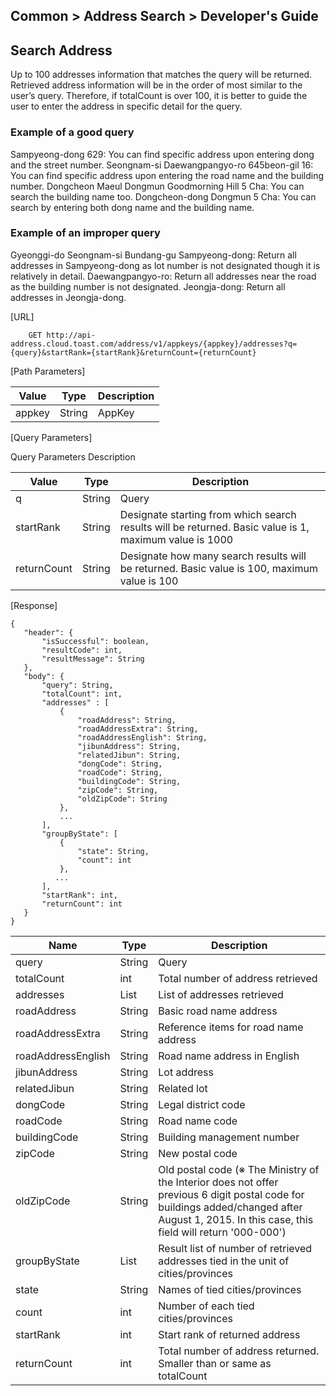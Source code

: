 Common &gt; Address Search &gt; Developer's Guide
-------------------------------------------------

Search Address
--------------

Up to 100 addresses information that matches the query will be returned. Retrieved address information will be in the order of most similar to the user’s query. Therefore, if totalCount is over 100, it is better to guide the user to enter the address in specific detail for the query.

### Example of a good query

Sampyeong-dong 629: You can find specific address upon entering dong and the street number.
Seongnam-si Daewangpangyo-ro 645beon-gil 16: You can find specific address upon entering the road name and the building number.
Dongcheon Maeul Dongmun Goodmorning Hill 5 Cha: You can search the building name too.
Dongcheon-dong Dongmun 5 Cha: You can search by entering both dong name and the building name.

### Example of an improper query

Gyeonggi-do Seongnam-si Bundang-gu Sampyeong-dong: Return all addresses in Sampyeong-dong as lot number is not designated though it is relatively in detail.
Daewangpangyo-ro: Return all addresses near the road as the building number is not designated.
Jeongja-dong: Return all addresses in Jeongja-dong.

\[URL\]

        GET http://api-address.cloud.toast.com/address/v1/appkeys/{appkey}/addresses?q={query}&startRank={startRank}&returnCount={returnCount}

\[Path Parameters\]

| Value  | Type   | Description |
|--------|--------|-------------|
| appkey | String | AppKey      |

\[Query Parameters\]

Query Parameters Description

| Value       | Type   | Description                                                                                            |
|-------------|--------|--------------------------------------------------------------------------------------------------------|
| q           | String | Query                                                                                                  |
| startRank   | String | Designate starting from which search results will be returned. Basic value is 1, maximum value is 1000 |
| returnCount | String | Designate how many search results will be returned. Basic value is 100, maximum value is 100           |

\[Response\]

    {
       "header": {
           "isSuccessful": boolean,
           "resultCode": int,
           "resultMessage": String
       },
       "body": {
           "query": String,
           "totalCount": int,
           "addresses" : [
               {
                   "roadAddress": String,
                   "roadAddressExtra": String,
                   "roadAddressEnglish": String,
                   "jibunAddress": String,
                   "relatedJibun": String,
                   "dongCode": String,
                   "roadCode": String,
                   "buildingCode": String,
                   "zipCode": String,
                   "oldZipCode": String
               },
               ...
           ],
           "groupByState": [
               {
                   "state": String,
                   "count": int
               },
              ...
           ],
           "startRank": int,
           "returnCount": int
       }
    }

| Name               | Type   | Description                                                                                                                                                                                   |
|--------------------|--------|-----------------------------------------------------------------------------------------------------------------------------------------------------------------------------------------------|
| query              | String | Query                                                                                                                                                                                         |
| totalCount         | int    | Total number of address retrieved                                                                                                                                                             |
| addresses          | List   | List of addresses retrieved                                                                                                                                                                   |
| roadAddress        | String | Basic road name address                                                                                                                                                                       |
| roadAddressExtra   | String | Reference items for road name address                                                                                                                                                         |
| roadAddressEnglish | String | Road name address in English                                                                                                                                                                  |
| jibunAddress       | String | Lot address                                                                                                                                                                                   |
| relatedJibun       | String | Related lot                                                                                                                                                                                   |
| dongCode           | String | Legal district code                                                                                                                                                                           |
| roadCode           | String | Road name code                                                                                                                                                                                |
| buildingCode       | String | Building management number                                                                                                                                                                    |
| zipCode            | String | New postal code                                                                                                                                                                               |
| oldZipCode         | String | Old postal code (※ The Ministry of the Interior does not offer previous 6 digit postal code for buildings added/changed after August 1, 2015. In this case, this field will return '000-000') |
| groupByState       | List   | Result list of number of retrieved addresses tied in the unit of cities/provinces                                                                                                             |
| state              | String | Names of tied cities/provinces                                                                                                                                                                |
| count              | int    | Number of each tied cities/provinces                                                                                                                                                          |
| startRank          | int    | Start rank of returned address                                                                                                                                                                |
| returnCount        | int    | Total number of address returned. Smaller than or same as totalCount                                                                                                                          |


